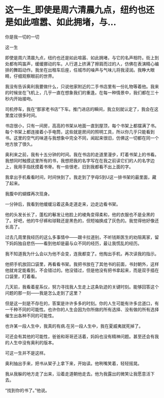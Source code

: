 # 这一生_即使是周六清晨九点，纽约也还是如此喧嚣、如此拥堵，与...

你是我一切的一切

这一生

即使是周六清晨九点，纽约也还是如此喧嚣、如此拥堵，与它的名声相符。街上到处都有鸣笛声，缓缓挪动的车。人行道上挤满了擦肩而过的人，仿佛在表演精心编排的舞蹈动作。我坐在出租车后座，任城市的噪声与气味儿将我浸润。我睁大眼睛，仔细观察眼前的世界。

我没有告诉奥利我要做什么，只说他家附近的二手书店里有一份礼物等着他。我来的时候坐在飞机上，几乎一直在想象我们的重逢。在每一种情景中，我们都在三十秒内开始接吻。

司机停车，我在“那家老书店”下车。推门进店的瞬间，我立刻就认定了，我会在这里度过很多时间。

书店很小，只有一间房，高高的书架从地面一直到屋顶，每个书架上都摆满了书。每个书架上都连接着小手电筒，这些就是房间的照明工具，所以你几乎只能看到书。这里的空气的味道与我想象中完全不同，闻起来很旧，仿佛这一切都在同一个地方放了很久。

奥利来之前，我有十五分钟的时间。我在书店的走道里漫步，盯着书架上的书看。我想同时触摸这里所有的书，我想把我的名字写在在我之前读它们的人的名字边上，我用手指抚摸着书脊。有一些很老，旧到我都看不出上面的字。

我拿出手机看看时间，时间快到了。我走到了字母S到U这一排书架的最里面，藏了起来。

我腹中的蝴蝶再次现身。

一分钟后，我看到他缓缓沿着这条走道走来，边走边看书架。

他的头发长长了，蓬松的鬈发让他脸上的棱角变得柔和，他的衣服也不是全黑的了。好吧，他的牛仔裤和球鞋还是黑色的，但短袖换成了灰色的。我觉得他好像还长高了。

过去几周里我经历的这么多事情中——跟卡拉道别，不听钱斯医生的劝阻离家，留下妈妈独自悲伤——看到他却是最与众不同的经历，最让我慌乱的经历。

我不知道我为什么会以为他不会变，连我都变了。他掏出手机，再次读我的指示。

他把手机放回口袋里，再看看书架。我把书放在了其他书的前面，书封朝外，这样他就肯定能看到，不会错过的。他没错过，但是他没有把书拿起来，而是双手插在口袋里，盯着看。

几天前，我看着星系仪，努力寻找我人生走上这条轨迹的关键时刻。能够回答这个问题的那一刻——我是怎么走到了这里？

但是这一刻是不存在的，答案是许许多多的时刻。你的人生可能有许多岔道口，有一千种不同的可能性。也许你的人生会因为你所做的所有选择、没有做的所有选择催生出各种不同的可能性。

也许某一段人生中，我真的有病.在另一段人生中，我在夏威夷就死掉了。

可还会有其他的可能性，爸爸和哥哥还活着，妈妈也没有精神问题。甚至还会有我的人生中没有奥利的版本。

可这一生并不是这样。

奥利抽出手来，把书从架子上拿下来，开始读。他咧嘴笑着，轻轻摇晃。

我从我躲的地方走了出来，沿着走道朝他走去。他为我露出的微笑让我愿意活下去。

“找到你的书了。”他说。